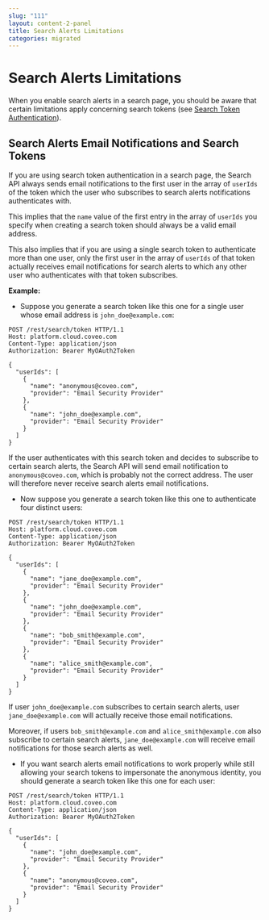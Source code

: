 ```yaml
---
slug: "111"
layout: content-2-panel
title: Search Alerts Limitations
categories: migrated
---
```


# Search Alerts Limitations

When you enable search alerts in a search page, you should be aware that certain limitations apply concerning search tokens (see [Search Token Authentication](Search_Token_Authentication)).

## Search Alerts Email Notifications and Search Tokens

If you are using search token authentication in a search page, the Search API always sends email notifications to the first user in the array of `userIds` of the token which the user who subscribes to search alerts notifications authenticates with.

This implies that the `name` value of the first entry in the array of `userIds` you specify when creating a search token should always be a valid email address.

This also implies that if you are using a single search token to authenticate more than one user, only the first user in the array of `userIds` of that token actually receives email notifications for search alerts to which any other user who authenticates with that token subscribes.

**Example:**

-   Suppose you generate a search token like this one for a single user whose email address is `john_doe@example.com`:

```
POST /rest/search/token HTTP/1.1
Host: platform.cloud.coveo.com
Content-Type: application/json
Authorization: Bearer MyOAuth2Token
 
{
  "userIds": [
    {
      "name": "anonymous@coveo.com",
      "provider": "Email Security Provider"
    },
    {
      "name": "john_doe@example.com",
      "provider": "Email Security Provider"
    }
  ]
}
```

If the user authenticates with this search token and decides to subscribe to certain search alerts, the Search API will send email notification to `anonymous@coveo.com`, which is probably not the correct address. The user will therefore never receive search alerts email notifications.

-   Now suppose you generate a search token like this one to authenticate four distinct users:

```
POST /rest/search/token HTTP/1.1
Host: platform.cloud.coveo.com
Content-Type: application/json
Authorization: Bearer MyOAuth2Token
 
{
  "userIds": [
    {
      "name": "jane_doe@example.com",
      "provider": "Email Security Provider"
    },
    {
      "name": "john_doe@example.com",
      "provider": "Email Security Provider"
    },
    {
      "name": "bob_smith@example.com",
      "provider": "Email Security Provider"
    },
    {
      "name": "alice_smith@example.com",
      "provider": "Email Security Provider"
    }
  ]
}
```

If user `john_doe@example.com` subscribes to certain search alerts, user `jane_doe@example.com` will actually receive those email notifications.

Moreover, if users `bob_smith@example.com` and `alice_smith@example.com` also subscribe to certain search alerts, `jane_doe@example.com` will receive email notifications for those search alerts as well.

-   If you want search alerts email notifications to work properly while still allowing your search tokens to impersonate the anonymous identity, you should generate a search token like this one for each user:

```
POST /rest/search/token HTTP/1.1
Host: platform.cloud.coveo.com
Content-Type: application/json
Authorization: Bearer MyOAuth2Token
 
{
  "userIds": [
    {
      "name": "john_doe@example.com",
      "provider": "Email Security Provider"
    },
    {
      "name": "anonymous@coveo.com",
      "provider": "Email Security Provider"
    }
  ]
}
```


